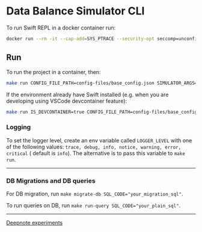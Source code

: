 # Data Balance Simulator CLI

To run Swift REPL in a docker container run:

```bash
docker run --rm -it --cap-add=SYS_PTRACE --security-opt seccomp=unconfined swift:5.10.1 swift repl
```

## Run

To run the project in a container, then:

```bash
make run CONFIG_FILE_PATH=config-files/base_config.json SIMULATOR_ARGS=[...]
```

If the environment already have Swift installed (e.g. when you are developing using VSCode devcontainer feature):

```bash
make run IS_DEVCONTAINER=true CONFIG_FILE_PATH=config-files/base_config.json SIMULATOR_ARGS=[...]
```

### Logging

To set the logger level, create an env variable called `LOGGER_LEVEL` with one of the following values: `trace, debug, info, notice, warning, error, critical` ( default is `info`). The alternative is to pass this variable to `make run`.

---

### DB Migrations and DB queries

For DB migration, run `make migrate-db SQL_CODE="your_migration_sql"`.

To run queries on DB, run `make run-query SQL_CODE="your_plain_sql"`.

---

[Deepnote experiments](https://deepnote.com/workspace/test-efaa-1feb6c70-6750-4e6b-8afd-854661b4e01a/project/Dataset-generation-17111468-e773-4c18-b5d3-b951c564e2bc/notebook/a0b70c155f2e4a4db16548fdf4ff4ddf)